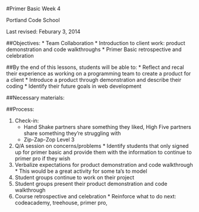 
#Primer Basic Week 4

Portland Code School

Last revised: Feburary 3, 2014

##Objectives: 
	*	Team Collaboration
	*	Introduction to client work: product demonstration and code walkthroughs
	*	Primer Basic retrospective and celebration


##By the end of this lessons, students will be able to:	
	*	Reflect and recal their experience as working on a programming team  to create a product for a client
	*	Introduce a product through demonstration and describe their coding
	*	Identify their future goals in web development

##Necessary materials: 
	
##Process:
1.	Check-in: 
	*	Hand Shake partners share something they liked, High Five partners share something they’re struggling with
	*	Zip-Zap-Zop Level 3
2.	Q/A session on concerns/problems
		*	Identify students that only signed up for primer basic and provide them with the information to continue to primer pro if they wish
3.	Verbalize expectations for product demonstration and code walkthrough
		*	This would be a great activity for some ta’s to model
4.	Student groups continue to work on their project
5.	Student groups present their product demonstration and code walkthrough
6.	Course retrospective and celebration
		*	Reinforce what to do next: codeacademy, treehouse, primer pro, 


